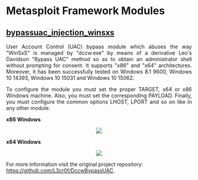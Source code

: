<h1>Metasploit Framework Modules</h1>
<h2><a href="https://github.com/rapid7/metasploit-framework/blob/master/modules/exploits/windows/local/bypassuac_injection_winsxs.rb">bypassuac_injection_winsxs</a></h2>
<p align="justify">User Account Control (UAC) bypass module which abuses the way "WinSxS" is managed by "dccw.exe" by means of a derivative Leo's Davidson "Bypass UAC" method so as to obtain an administrator shell without prompting for consent. It supports "x86" and "x64" architectures. Moreover, it has been successfully tested on Windows 8.1 9600, Windows 10 14393, Windows 10 15031 and Windows 10 15062.</p>

<p align="justify">To configure the module you must set the proper TARGET, x64 or x86 Windows machine. Also, you must set the corresponding PAYLOAD. Finally, you must configure the common options LHOST, LPORT and so on like in any other module.</p>

<b>x86 Windows</b>
<p align="center">
<img src="https://github.com/L3cr0f/Metasploit-modules/blob/master/Pictures/Bypassuac_metasploit_windows_x86.gif">
</p>

<b>x64 Windows</b>
<p align="center">
<img src="https://github.com/L3cr0f/Metasploit-modules/blob/master/Pictures/Bypassuac_metasploit_windows_x64.gif">
</p>

For more information visit the original project repository: https://github.com/L3cr0f/DccwBypassUAC.